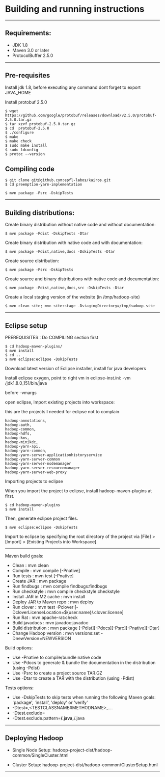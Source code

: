 # Building and running instructions

----------------------------------------------------------------------------------

## Requirements:

* JDK 1.8
* Maven 3.0 or later
* ProtocolBuffer 2.5.0

----------------------------------------------------------------------------------

## Pre-requisites

Install jdk 1.8, before executing any command dont forget to export JAVA_HOME

Install protobuf 2.5.0

```
$ wget https://github.com/google/protobuf/releases/download/v2.5.0/protobuf-2.5.0.tar.gz
$ tar xzvf protobuf-2.5.0.tar.gz
$ cd  protobuf-2.5.0
$ ./configure
$ make
$ make check
$ sudo make install
$ sudo ldconfig
$ protoc --version
```

## Compiling code

```
$ git clone git@github.com:epfl-labos/kairos.git
$ cd preemption-yarn-implementation

$ mvn package -Psrc -DskipTests
```

----------------------------------------------------------------------------------

## Building distributions:

Create binary distribution without native code and without documentation:

 ` $ mvn package -Pdist -DskipTests -Dtar `

Create binary distribution with native code and with documentation:

 ` $ mvn package -Pdist,native,docs -DskipTests -Dtar `

Create source distribution:

 ` $ mvn package -Psrc -DskipTests `

Create source and binary distributions with native code and documentation:

 ` $ mvn package -Pdist,native,docs,src -DskipTests -Dtar `

Create a local staging version of the website (in /tmp/hadoop-site)

 ` $ mvn clean site; mvn site:stage -DstagingDirectory=/tmp/hadoop-site `

----------------------------------------------------------------------------------


## Eclipse setup

PREREQUISITES : Do COMPILING section first

```
$ cd hadoop-maven-plugins/
$ mvn install
$ cd ..
$ mvn eclipse:eclipse -DskipTests
```

Download latest version of Eclipse installer, install for java developers

Install eclipse oxygen, point to right vm in eclipse-inst.ini: 
-vm
<pathtojdk>/jdk1.8.0_151/bin/java

before -vmargs

open eclipse, Import existing projects into workspace: 

this are the projects I needed for eclipse not to complain

```
hadoop-annotations, 
hadoop-auth,
hadoop-common,
hadoop-hdfs,
hadoop-kms,
hadoop-minikdc,
hadoop-yarn-api,
hadoop-yarn-common,
hadoop-yarn-server-applicationhistoryservice
hadoop-yarn-server-common
hadoop-yarn-server-nodemanager
hadoop-yarn-server-resourcemanager
hadoop-yarn-server-web-proxy
```

Importing projects to eclipse

When you import the project to eclipse, install hadoop-maven-plugins at first.

```
$ cd hadoop-maven-plugins
$ mvn install
```

Then, generate eclipse project files.

```
$ mvn eclipse:eclipse -DskipTests
```

Import to eclipse by specifying the root directory of the project via
[File] > [Import] > [Existing Projects into Workspace].

----------------------------------------------------------------------------------
Maven build goals:

 * Clean                     : mvn clean
 * Compile                   : mvn compile [-Pnative]
 * Run tests                 : mvn test [-Pnative]
 * Create JAR                : mvn package
 * Run findbugs              : mvn compile findbugs:findbugs
 * Run checkstyle            : mvn compile checkstyle:checkstyle
 * Install JAR in M2 cache   : mvn install
 * Deploy JAR to Maven repo  : mvn deploy
 * Run clover                : mvn test -Pclover [-DcloverLicenseLocation=${user.name}/.clover.license]
 * Run Rat                   : mvn apache-rat:check
 * Build javadocs            : mvn javadoc:javadoc
 * Build distribution        : mvn package [-Pdist][-Pdocs][-Psrc][-Pnative][-Dtar]
 * Change Hadoop version     : mvn versions:set -DnewVersion=NEWVERSION

 Build options:

  * Use -Pnative to compile/bundle native code
  * Use -Pdocs to generate & bundle the documentation in the distribution (using -Pdist)
  * Use -Psrc to create a project source TAR.GZ
  * Use -Dtar to create a TAR with the distribution (using -Pdist)

 Tests options:

  * Use -DskipTests to skip tests when running the following Maven goals:
    'package',  'install', 'deploy' or 'verify'
  * -Dtest=<TESTCLASSNAME>,<TESTCLASSNAME#METHODNAME>,....
  * -Dtest.exclude=<TESTCLASSNAME>
  * -Dtest.exclude.pattern=**/<TESTCLASSNAME1>.java,**/<TESTCLASSNAME2>.java

----------------------------------------------------------------------------------
## Deploying Hadoop


  * Single Node Setup:
    hadoop-project-dist/hadoop-common/SingleCluster.html

  * Cluster Setup:
    hadoop-project-dist/hadoop-common/ClusterSetup.html

----------------------------------------------------------------------------------

